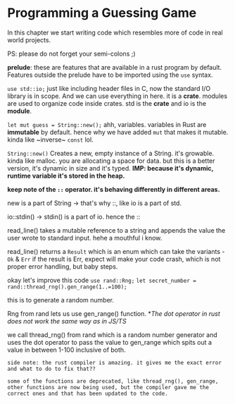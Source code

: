 # Programming a Guessing Game

In this chapter we start writing code which resembles more of code in real world projects.

PS: please do not forget your semi-colons ;)

**prelude**: these are features that are available in a rust program by default. Features outside the prelude have to be imported using the `use` syntax.

`use std::io;`
just like including header files in C, now the standard I/O library is in scope. And we can use everything in here. 
it is a **crate**. modules are used to organize code inside crates. std is the **crate** and io is the **module**.

`let mut guess = String::new();`
ahh, variables. variables in Rust are **immutable** by default.
hence why we have added `mut` that makes it mutable. kinda like ~inverse~ `const` lol.

`String::new()`
Creates a new, empty instance of a String. it's growable. kinda like malloc. you are allocating a space for data. but this is a better version, it's dynamic in size and it's typed. 
**IMP: because it's dynamic, runtime variable it's stored in the heap.**

**keep note of the `::` operator. it's behaving differently in different areas.**

new is a part of String -> that's why ::, like io is a part of std.

io::stdin() -> stdin() is a part of io. hence the ::

read_line() takes a mutable reference to a string and appends the value the user wrote to standard input. hehe a mouthful i know. 

read_line() returns a `Result` which is an enum which can take the variants - `Ok` & `Err`
if the result is Err, expect will make your code crash, which is not proper error handling, but baby steps.


okay let's improve this code
`use rand::Rng;`
`let secret_number = rand::thread_rng().gen_range(1..=100);`

this is to generate a random number.

Rng from rand lets us use gen_range() function. 
**The dot operator in rust does not work the same way as in JS/TS*

we call thread_rng() from rand which is a random number generator and uses the dot operator to pass the value to gen_range which spits out a value in between 1-100 inclusive of both.

```
side note: the rust compiler is amazing. it gives me the exact error and what to do to fix that??

some of the functions are deprecated, like thread_rng(), gen_range, other functions are now being used, but the compiler gave me the correct ones and that has been updated to the code.
```

